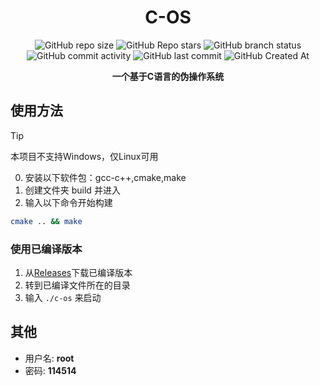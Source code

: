 <div align="center">

# C-OS
![GitHub repo size](https://img.shields.io/github/repo-size/Meltide/c-os)
![GitHub Repo stars](https://img.shields.io/github/stars/Meltide/c-os?style=flat)
![GitHub branch status](https://img.shields.io/github/checks-status/Meltide/c-os/main)
![GitHub commit activity](https://img.shields.io/github/commit-activity/t/Meltide/c-os)
![GitHub last commit](https://img.shields.io/github/last-commit/Meltide/c-os)
![GitHub Created At](https://img.shields.io/github/created-at/Meltide/c-os) 

**一个基于C语言的伪操作系统**

</div>

## 使用方法
> [!TIP]
> 本项目不支持Windows，仅Linux可用

0. 安装以下软件包：gcc-c++,cmake,make
1. 创建文件夹 build 并进入
2. 输入以下命令开始构建
```Bash
cmake .. && make
```

### 使用已编译版本

1. 从[Releases](https://github.com/Meltide/c-os/release)下载已编译版本
2. 转到已编译文件所在的目录
3. 输入 `./c-os` 来启动

## 其他

- 用户名: **root**
- 密码: **114514**